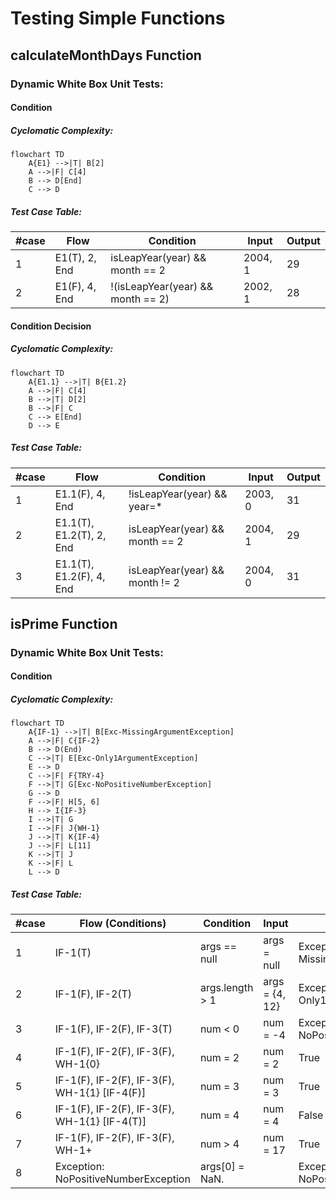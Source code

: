 # Testing Simple Functions
## calculateMonthDays Function
### Dynamic White Box Unit Tests:
#### Condition
##### Cyclomatic Complexity:
```mermaid
flowchart TD
    A{E1} -->|T| B[2]
    A -->|F| C[4]
    B --> D[End]
    C --> D
```
##### Test Case Table:
| **\#case** | **Flow**      | **Condition**                     | **Input** | **Output** |
| ---------- | ------------- | --------------------------------- | --------- | ---------- |
| 1          | E1(T), 2, End | isLeapYear(year) && month == 2    | 2004, 1   | 29         |
| 2          | E1(F), 4, End | !(isLeapYear(year) && month == 2) | 2002, 1   | 28         |

#### Condition Decision
##### Cyclomatic Complexity:
```mermaid
flowchart TD
    A{E1.1} -->|T| B{E1.2}
    A -->|F| C[4]
    B -->|T| D[2]
    B -->|F| C
    C --> E[End]
    D --> E
```
##### Test Case Table:
| **\#case** | **Flow**                 | **Condition**                  | **Input** | **Output** |
| ---------- | ------------------------ | ------------------------------ | --------- | ---------- |
| 1          | E1.1(F), 4, End          | !isLeapYear(year) && year=*    | 2003, 0   | 31         |
| 2          | E1.1(T), E1.2(T), 2, End | isLeapYear(year) && month == 2 | 2004, 1   | 29         |
| 3          | E1.1(T), E1.2(F), 4, End | isLeapYear(year) && month != 2 | 2004, 0   | 31         |

## isPrime Function
### Dynamic White Box Unit Tests:
#### Condition
##### Cyclomatic Complexity:
```mermaid
flowchart TD
    A{IF-1} -->|T| B[Exc-MissingArgumentException]
    A -->|F| C{IF-2}
    B --> D(End)
    C -->|T| E[Exc-Only1ArgumentException]
    E --> D
    C -->|F| F{TRY-4}
    F -->|T| G[Exc-NoPositiveNumberException]
    G --> D
    F -->|F| H[5, 6]
    H --> I{IF-3}
    I -->|T| G
    I -->|F| J{WH-1}
    J -->|T| K{IF-4}
    J -->|F| L[11]
    K -->|T| J
    K -->|F| L
    L --> D
```

##### Test Case Table:
| **\#case** | **Flow** (Conditions)                          | **Condition**    | **Input**      | **Output**                           |
| ---------- | ---------------------------------------------- | ---------------- | -------------- | ------------------------------------ |
| 1          | IF-1(T)                                        | args == null     | args = null    | Exception: MissingArgumentException  |
| 2          | IF-1(F), IF-2(T)                               | args.length > 1  | args = {4, 12} | Exception: Only1ArgumentException    |
| 3          | IF-1(F), IF-2(F), IF-3(T)                      | num < 0          | num = -4       | Exception: NoPositiveNumberException |
| 4          | IF-1(F), IF-2(F), IF-3(F), WH-1{0}             | num = 2          | num = 2        | True                                 |
| 5          | IF-1(F), IF-2(F), IF-3(F), WH-1{1} \[IF-4(F)\] | num = 3          | num = 3        | True                                 |
| 6          | IF-1(F), IF-2(F), IF-3(F), WH-1{1} \[IF-4(T)\] | num = 4          | num = 4        | False                                |
| 7          | IF-1(F), IF-2(F), IF-3(F), WH-1+               | num > 4          | num = 17       | True                                 |
| 8          | Exception: NoPositiveNumberException           | args\[0\] = NaN. |                | Exception: NoPositiveNumberException |